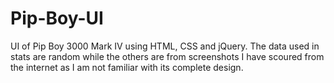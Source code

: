 # Pip-Boy-UI
UI of Pip Boy 3000 Mark IV using HTML, CSS and jQuery.
The data used in stats are random while the others are from screenshots I have scoured from the internet as I am not familiar with its complete design.
